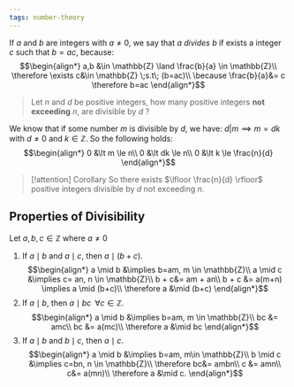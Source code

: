 ```yaml
---
tags: number-theory
---
```

If $a$ and $b$ are integers with $a \ne 0$, we say that $a$ *divides* $b$ if exists a integer $c$ such that $b = ac$, because:
$$\begin{align*}
a,b &\in \mathbb{Z} \land \frac{b}{a} \in \mathbb{Z}\\
\therefore \exists c&\in \mathbb{Z} \;s.t\; (b=ac)\\
\because \frac{b}{a}&= c \therefore b=ac
\end{align*}$$ 
>Let $n$ and $d$ be positive integers, how many positive integers **not exceeding** $n$, are divisible by $d$ ?

We know that if some number $m$ is divisible by $d$, we have: $d | m \implies m = dk$ with $d \ne 0$ and $k \in \mathbb{Z}$. So the following holds:
$$\begin{align*}
0 &\lt m \le n\\
0 &\lt dk \le n\\
0 &\lt k \le \frac{n}{d}
\end{align*}$$
> [!attention] Corollary
> So there exists $\lfloor \frac{n}{d} \rfloor$ positive integers divisible by $d$ not exceeding $n$.      

## Properties of Divisibility

Let $a,b,c \in \mathbb{Z}$ where $a \ne 0$
1. If $a \mid b$ and $a \mid c$, then $a \mid (b + c)$.
$$\begin{align*}
a \mid b &\implies b=am, m \in \mathbb{Z}\\
a \mid c &\implies c= an, n \in \mathbb{Z}\\
b + c&= am + an\\
b + c &= a(m+n) \implies a \mid (b+c)\\
\therefore a &\mid (b+c)
\end{align*}$$
2. If $a \mid b$, then $a \mid bc \;\;\forall c \in \mathbb{Z}$.
$$\begin{align*}
a \mid b &\implies b=am, m \in \mathbb{Z}\\
bc &= amc\\
bc &= a(mc)\\
\therefore a &\mid bc
\end{align*}$$
1. If $a \mid b$ and $b \mid c$, then $a \mid c$.
$$\begin{align*}
a \mid b &\implies b=am, m\in \mathbb{Z}\\
b \mid c &\implies c=bn, n \in \mathbb{Z}\\
\therefore bc&= ambn\\
c &= amn\\
c&= a(mn)\\
\therefore a &\mid c.
\end{align*}$$
